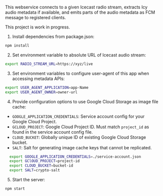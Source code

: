 This webservice connects to a given Icecast radio stream, extracts Icy audio metadata if available, and emits parts of the audio metadata as FCM message to registered clients.

This project is work in progress.

1. Install dependencies from package.json:

  ```bash
  npm install
  ```

2. Set environment variable to absolute URL of Icecast audio stream:
  ```bash
  export RADIO_STREAM_URL=https://xyz/live
  ```

3. Set environment variables to configure user-agent of this app when accessing metadata APIs:
  ```bash
  export USER_AGENT_APPLICATION=app-Name
  export USER_AGENT_OWNER=owner-url
  ```

4. Provide configuration options to use Google Cloud Storage as image file cache:
* `GOOGLE_APPLICATION_CREDENTIALS`: Service account config for your Google Cloud Project.
* `GCLOUD_PROJECT`: Google Cloud Project ID. Must match `project_id` as found in the service account config file.
* `CLOUD_BUCKET`: Globally unique ID of existing Google Cloud Storage bucket.
* `SALT`: Salt for generating image cache keys that cannot be replicated.
```bash
  export GOOGLE_APPLICATION_CREDENTIALS=./service-account.json
  export GClOUD_PROJECT=project-id
  export CLOUD_BUCKET=bucket-id
  export SALT=crypto-salt
```

5. Start the server:

  ```bash
  npm start
  ```
